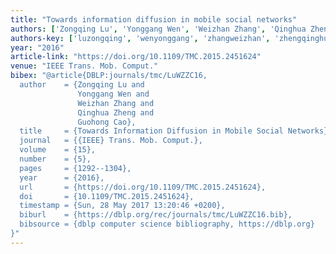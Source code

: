 ```yaml
---
title: "Towards information diffusion in mobile social networks"
authors: ['Zongqing Lu', 'Yonggang Wen', 'Weizhan Zhang', 'Qinghua Zheng', 'Guohong Cao']
authors-key: ['luzongqing', 'wenyonggang', 'zhangweizhan', 'zhengqinghua', 'caoguohong']
year: "2016"
article-link: "https://doi.org/10.1109/TMC.2015.2451624"
venue: "IEEE Trans. Mob. Comput."
bibex: "@article{DBLP:journals/tmc/LuWZZC16,
  author    = {Zongqing Lu and
               Yonggang Wen and
               Weizhan Zhang and
               Qinghua Zheng and
               Guohong Cao},
  title     = {Towards Information Diffusion in Mobile Social Networks},
  journal   = {{IEEE} Trans. Mob. Comput.},
  volume    = {15},
  number    = {5},
  pages     = {1292--1304},
  year      = {2016},
  url       = {https://doi.org/10.1109/TMC.2015.2451624},
  doi       = {10.1109/TMC.2015.2451624},
  timestamp = {Sun, 28 May 2017 13:20:46 +0200},
  biburl    = {https://dblp.org/rec/journals/tmc/LuWZZC16.bib},
  bibsource = {dblp computer science bibliography, https://dblp.org}
}"
---
```

